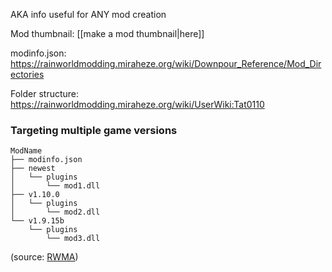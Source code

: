 AKA info useful for ANY mod creation

Mod thumbnail: [[make a mod thumbnail|here]]

modinfo.json:  
https://rainworldmodding.miraheze.org/wiki/Downpour_Reference/Mod_Directories  

Folder structure:  
https://rainworldmodding.miraheze.org/wiki/UserWiki:Tat0110

### Targeting multiple game versions
```
ModName
├── modinfo.json
├── newest
│   └── plugins
│       └── mod1.dll
├── v1.10.0
│   └── plugins
│       └── mod2.dll
└── v1.9.15b
    └── plugins
        └── mod3.dll
```

(source: [RWMA](https://discord.com/channels/1083481230839922688/1083483097145819348/1355701132990742718))